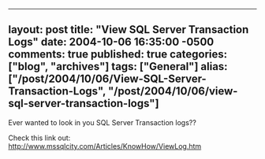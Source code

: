   ---
  layout: post
  title: "View SQL Server Transaction Logs"
  date: 2004-10-06 16:35:00 -0500
  comments: true
  published: true
  categories: ["blog", "archives"]
  tags: ["General"]
  alias: ["/post/2004/10/06/View-SQL-Server-Transaction-Logs", "/post/2004/10/06/view-sql-server-transaction-logs"]
  ---
<!-- more -->
<P>Ever wanted to look in you SQL Server Transaction logs??</P>
<P>Check this link out: <A href="http://www.mssqlcity.com/Articles/KnowHow/ViewLog.htm">http://www.mssqlcity.com/Articles/KnowHow/ViewLog.htm</A></P>
